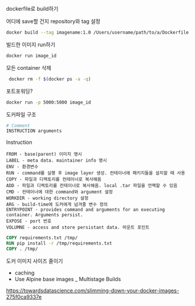 
dockerfile로 build하기

어디에 save할 건지 repository와 tag 설정
```zsh
docker build --tag imagename:1.0 /Users/username/path/to/a/Dockerfile
```

빌드한 이미지 run하기
```zsh
docker run image_id
```
모든 container 삭제
```zsh
 docker rm -f $(docker ps -a -q)
```


포트포워딩?
```zsh
docker run -p 5000:5000 image_id  
```

도커파일 구조
```dockerfile
# Comment
INSTRUCTION arguments

```
Instruction
```dockekfile
FROM - base(parent) 이미지 명시
LABEL - meta data. maintainer info 명시
ENV - 환경변수
RUN - command를 실행 후 image layer 생성. 컨테이너에 패키지들을 설치할 때 사용
COPY - 파일과 디렉토리를 컨테이너로 복사해옴
ADD - 파일과 디렉토리를 컨테이너로 복사해옴. local .tar 파일을 언팩할 수 있음
CMD - 컨테이너에 대한 command와 argument 설정
WORKDIR - working directory 설정
ARG - build-time에 도커에게 넘겨줄 변수 정의
ENTRYPOINT - provides command and arguments for an executing container. Arguments persist.
EXPOSE - port 번호
VOLUMNE - access and store persistant data. 마운트 포인트

```

```dockerfile
COPY requirements.txt /tmp/
RUN pip install -r /tmp/requirements.txt
COPY . /tmp/
```

도커 이미지 사이즈 줄이기
- caching
- Use Alpine base images
_ Multistage Builds

https://towardsdatascience.com/slimming-down-your-docker-images-275f0ca9337e
